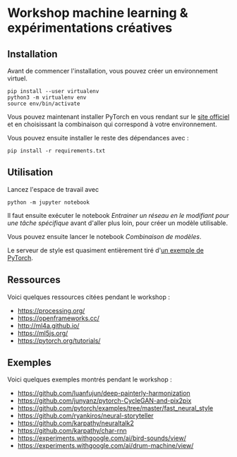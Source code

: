 # Workshop machine learning & expérimentations créatives

## Installation

Avant de commencer l'installation, vous pouvez créer un environnement virtuel.

    pip install --user virtualenv
    python3 -m virtualenv env
    source env/bin/activate

Vous pouvez maintenant installer PyTorch en vous rendant sur le [site
officiel](https://pytorch.org/) et en choisissant la combinaison qui correspond à votre
environnement.

Vous pouvez ensuite installer le reste des dépendances avec :

    pip install -r requirements.txt

## Utilisation

Lancez l'espace de travail avec

    python -m jupyter notebook

Il faut ensuite exécuter le notebook _Entrainer un réseau en le modifiant pour une tâche
spécifique_ avant d'aller plus loin, pour créer un modèle utilisable.

Vous pouvez ensuite lancer le notebook _Combinaison de modèles_.

Le serveur de style est quasiment entièrement tiré d'[un exemple de
PyTorch](https://github.com/pytorch/examples/tree/master/fast_neural_style).

## Ressources

Voici quelques ressources citées pendant le workshop :

- https://processing.org/
- https://openframeworks.cc/
- http://ml4a.github.io/
- https://ml5js.org/
- https://pytorch.org/tutorials/

## Exemples

Voici quelques exemples montrés pendant le workshop :

- https://github.com/luanfujun/deep-painterly-harmonization
- https://github.com/junyanz/pytorch-CycleGAN-and-pix2pix
- https://github.com/pytorch/examples/tree/master/fast_neural_style
- https://github.com/ryankiros/neural-storyteller
- https://github.com/karpathy/neuraltalk2
- https://github.com/karpathy/char-rnn
- https://experiments.withgoogle.com/ai/bird-sounds/view/
- https://experiments.withgoogle.com/ai/drum-machine/view/

